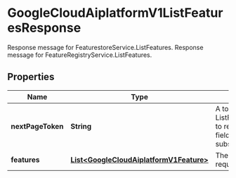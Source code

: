 

# GoogleCloudAiplatformV1ListFeaturesResponse

Response message for FeaturestoreService.ListFeatures. Response message for FeatureRegistryService.ListFeatures.

## Properties

| Name | Type | Description | Notes |
|------------ | ------------- | ------------- | -------------|
|**nextPageToken** | **String** | A token, which can be sent as ListFeaturesRequest.page_token to retrieve the next page. If this field is omitted, there are no subsequent pages. |  [optional] |
|**features** | [**List&lt;GoogleCloudAiplatformV1Feature&gt;**](GoogleCloudAiplatformV1Feature.md) | The Features matching the request. |  [optional] |



